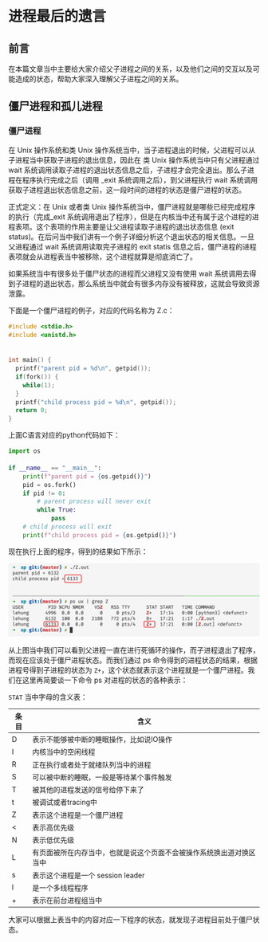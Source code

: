 # 进程最后的遗言

## 前言

在本篇文章当中主要给大家介绍父子进程之间的关系，以及他们之间的交互以及可能造成的状态，帮助大家深入理解父子进程之间的关系。

## 僵尸进程和孤儿进程

### 僵尸进程

在 Unix 操作系统和类 Unix 操作系统当中，当子进程退出的时候，父进程可以从子进程当中获取子进程的退出信息，因此在 类 Unix 操作系统当中只有父进程通过 wait 系统调用读取子进程的退出状态信息之后，子进程才会完全退出。那么子进程在程序执行完成之后（调用 _exit 系统调用之后），到父进程执行 wait 系统调用获取子进程退出状态信息之前，这一段时间的进程的状态是僵尸进程的状态。

正式定义：在 Unix 或者类 Unix 操作系统当中，僵尸进程就是哪些已经完成程序的执行（完成_exit 系统调用退出了程序），但是在内核当中还有属于这个进程的进程表项。这个表项的作用主要是让父进程读取子进程的退出状态信息 (exit status)。在后问当中我们讲有一个例子详细分析这个退出状态的相关信息。一旦父进程通过 wait 系统调用读取完子进程的 exit statis 信息之后，僵尸进程的进程表项就会从进程表当中被移除，这个进程就算是彻底消亡了。

如果系统当中有很多处于僵尸状态的进程而父进程又没有使用 wait 系统调用去得到子进程的退出状态，那么系统当中就会有很多内存没有被释放，这就会导致资源泄露。

下面是一个僵尸进程的例子，对应的代码名称为 Z.c：

```c
#include <stdio.h>
#include <unistd.h>


int main() {
  printf("parent pid = %d\n", getpid());
  if(fork()) {
    while(1);
  }
  printf("child process pid = %d\n", getpid());
  return 0;
}
```

上面C语言对应的python代码如下：

```python
import os

if __name__ == "__main__":
    print(f"parent pid = {os.getpid()}")
    pid = os.fork()
    if pid != 0:
        # parent process will never exit
        while True:
            pass
    # child process will exit
    print(f"child process pid = {os.getpid()}")
```

现在执行上面的程序，得到的结果如下所示：

![53](../../images/linux/command/53.png)

从上图当中我们可以看到父进程一直在进行死循环的操作，而子进程退出了程序，而现在应该处于僵尸进程状态。而我们通过 ps 命令得到的进程状态的结果，根据进程号得到子进程的状态为 `Z+`，这个状态就表示这个进程就是一个僵尸进程。我们在这里再简要谈一下命令 ps 对进程的状态的各种表示：

`STAT` 当中字母的含义表：

| 条目 | 含义                                                         |
| ---- | ------------------------------------------------------------ |
| D    | 表示不能够被中断的睡眠操作，比如说IO操作                     |
| I    | 内核当中的空闲线程                                           |
| R    | 正在执行或者处于就绪队列当中的进程                           |
| S    | 可以被中断的睡眠，一般是等待某个事件触发                     |
| T    | 被其他的进程发送的信号给停下来了                             |
| t    | 被调试或者tracing中                                          |
| Z    | 表示这个进程是一个僵尸进程                                   |
| <    | 表示高优先级                                                 |
| N    | 表示低优先级                                                 |
| L    | 有页面被所在内存当中，也就是说这个页面不会被操作系统换出道对换区当中 |
| s    | 表示这个进程是一个 session leader                            |
| l    | 是一个多线程程序                                             |
| +    | 表示在前台进程组当中                                         |

大家可以根据上表当中的内容对应一下程序的状态，就发现子进程目前处于僵尸状态。

